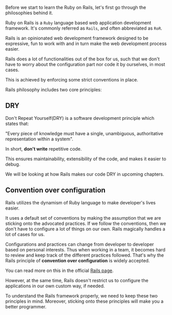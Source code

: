 Before we start to learn the Ruby on Rails, let's first go through the
philosophies behind it.

Ruby on Rails is a `Ruby` language based web application development framework.
It's commonly referred as `Rails`, and often abbreviated as `RoR`.

Rails is an opinionated web development framework designed to be expressive, fun
to work with and in turn make the web development process easier.

Rails does a lot of functionalities out of the box for us, such that we don't
have to worry about the configuration part nor code it by ourselves, in most
cases.

This is achieved by enforcing some strict conventions in place.

Rails philosophy includes two core principles:

## DRY

Don't Repeat Yourself(DRY) is a software development principle which states
that:

"Every piece of knowledge must have a single, unambiguous, authoritative
representation within a system".

In short, **don't write** repetitive code.

This ensures maintainability, extensibility of the code, and makes it easier to
debug.

We will be looking at how Rails makes our code DRY in upcoming chapters.

## Convention over configuration

Rails utilizes the dynamism of Ruby language to make developer's lives easier.

It uses a default set of conventions by making the assumption that we are
sticking onto the advocated practices. If we follow the conventions, then we
don't have to configure a lot of things on our own. Rails magically handles a
lot of cases for us.

Configurations and practices can change from developer to developer based on
personal interests. Thus when working in a team, it becomes hard to review and
keep track of the different practices followed. That's why the Rails principle
of **convention over configuration** is widely accepted.

You can read more on this in the official
[Rails page](https://rubyonrails.org/doctrine/#convention-over-configuration).

However, at the same time, Rails doesn't restrict us to configure the
applications in our own custom way, if needed.

To understand the Rails framework properly, we need to keep these two principles
in mind. Moreover, sticking onto these principles will make you a better
programmer.
